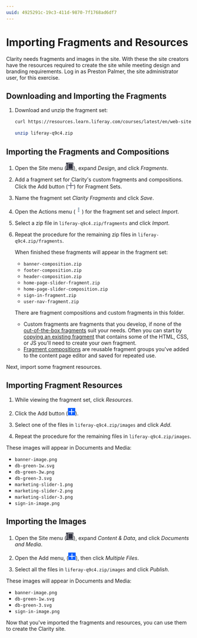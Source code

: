 ```yaml
---
uuid: 4925291c-19c3-411d-9870-7f1768ad6df7
---
```

# Importing Fragments and Resources

Clarity needs fragments and images in the site. With these the site creators have the resources required to create the site while meeting design and branding requirements. Log in as Preston Palmer, the site administrator user, for this exercise.

## Downloading and Importing the Fragments

<!--This will be the site administrator user--maybe add a story about being handed these resources from the development team? -->

1. Download and unzip the fragment set:

   <!-- URL needs help -->
   ```bash
   curl https://resources.learn.liferay.com/courses/latest/en/web-site-manager/creating-pages/importing-fragments-and-resources/liferay-q9c4.zip -O
   ```

   ```bash
   unzip liferay-q9c4.zip
   ```

## Importing the Fragments and Compositions

1. Open the Site menu (![Site Menu](../../images/icon-product-menu.png)), expand *Design*, and click *Fragments*.

1. Add a fragment set for Clarity's custom fragments and compositions. Click the Add button (![Add](../../images/icon-plus.png)) for Fragment Sets.

1. Name the fragment set _Clarity Fragments_ and click _Save_.

1. Open the Actions menu (![Actions Button](../../images/icon-actions.png)) for the fragment set and select *Import*.

1. Select a zip file in `liferay-q9c4.zip/fragments` and click *Import*.

1. Repeat the procedure for the remaining zip files in `liferay-q9c4.zip/fragments`.

   When finished these fragments will appear in the fragment set:

   <!-- This list will need to be finalized at the end of drafting the module-->
   <!-- Find out how to import the whole set instead of one-by-one -->
   - `banner-composition.zip`
   - `footer-composition.zip`
   - `header-composition.zip`
   - `home-page-slider-fragment.zip`
   - `home-page-slider-composition.zip`
   - `sign-in-fragment.zip`
   - `user-nav-fragment.zip`

   There are fragment compositions and custom fragments in this folder.

   - Custom fragments are fragments that you develop, if none of the [out-of-the-box fragments](https://learn.liferay.com/en/w/dxp/site-building/creating-pages/page-fragments-and-widgets/using-fragments/default-fragments-reference) suit your needs. Often you can start by [copying an existing fragment](https://learn.liferay.com/en/w/dxp/site-building/creating-pages/page-fragments-and-widgets/using-fragments/duplicating-fragments) that contains some of the HTML, CSS, or JS you'll need to create your own fragment.
   - [Fragment compositions](https://learn.liferay.com/en/w/dxp/site-building/creating-pages/page-fragments-and-widgets/using-fragments/saving-fragment-compositions) are reusable fragment groups you've added to the content page editor and saved for repeated use.

Next, import some fragment resources.

<!-- using resources requires updates to the articles--the banner image needs to be available for manual configuration, but it's not if it's part of fragment resources (unless you set dl.show.hidden.mount.folders=true, then you can see them as part of docs and media) -->
## Importing Fragment Resources

1. While viewing the fragment set, click _Resources_. 

1. Click the Add button (![Add](./../../images/icon-add.png)).

1. Select one of the files in `liferay-q9c4.zip/images` and click *Add*.

1. Repeat the procedure for the remaining files in `liferay-q9c4.zip/images`.

These images will appear in Documents and Media:

   <!-- This list will need to be finalized at the end of drafting the module-->
   - `banner-image.png`
   - `db-green-1w.svg`
   - `db-green-3w.png`
   - `db-green-3.svg`
   - `marketing-slider-1.png`
   - `marketing-slider-2.png`
   - `marketing-slider-3.png`
   - `sign-in-image.png`

## Importing the Images

<!-- Documents and Media versus fragment resources? -->

1. Open the Site menu (![Site Menu](../../images/icon-product-menu.png)), expand *Content & Data*, and click *Documents and Media*.

1. Open the Add menu, (![Add](./../../images/icon-add.png)), then click *Multiple Files*.

1. Select all the files in `liferay-q9c4.zip/images` and click *Publish*.

These images will appear in Documents and Media:

   <!-- This list will need to be finalized at the end of drafting the module-->
   - `banner-image.png`
   - `db-green-1w.svg`
   - `db-green-3.svg`
   - `sign-in-image.png`


Now that you've imported the fragments and resources, you can use them to create the Clarity site.
